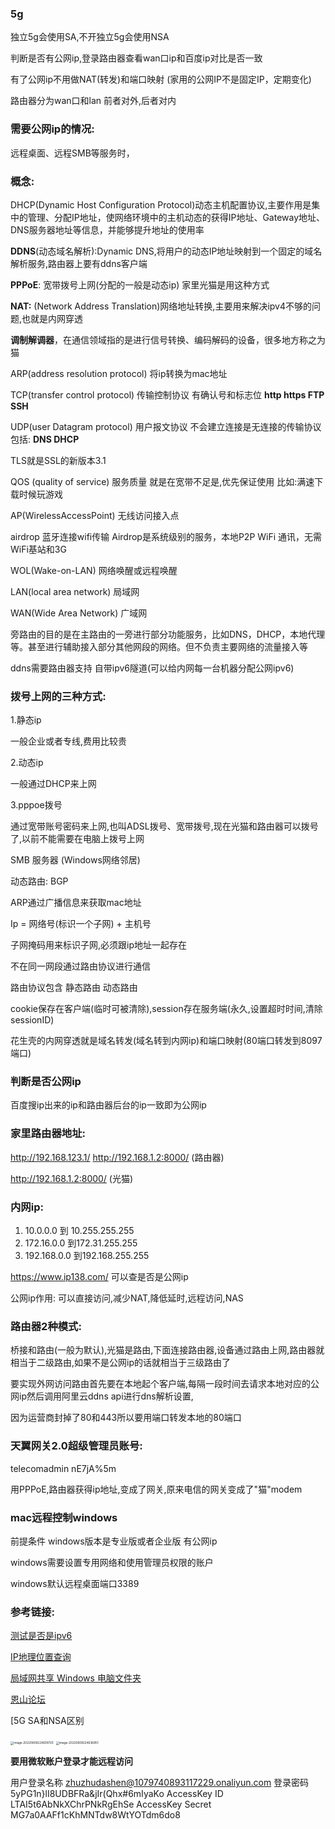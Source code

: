 ### 5g

独立5g会使用SA,不开独立5g会使用NSA



判断是否有公网ip,登录路由器查看wan口ip和百度ip对比是否一致

有了公网ip不用做NAT(转发)和端口映射 (家用的公网IP不是固定IP，定期变化)

路由器分为wan口和lan 前者对外,后者对内

### 需要公网ip的情况:

远程桌面、远程SMB等服务时，

### 概念:

DHCP(Dynamic Host Configuration Protocol)动态主机配置协议,主要作用是集中的管理、分配IP地址，使网络环境中的主机动态的获得IP地址、Gateway地址、DNS服务器地址等信息，并能够提升地址的使用率

**DDNS**(动态域名解析):Dynamic DNS,将用户的动态IP地址映射到一个固定的域名解析服务,路由器上要有ddns客户端

**PPPoE**: 宽带拨号上网(分配的一般是动态ip) 家里光猫是用这种方式

**NAT:**   (Network Address Translation)网络地址转换,主要用来解决ipv4不够的问题,也就是内网穿透

**调制解调器**，在通信领域指的是进行信号转换、编码解码的设备，很多地方称之为猫

ARP(address resolution protocol)  将ip转换为mac地址

TCP(transfer control protocol) 传输控制协议  有确认号和标志位 **http https FTP SSH** 

UDP(user Datagram protocol) 用户报文协议  不会建立连接是无连接的传输协议 包括: **DNS DHCP**

TLS就是SSL的新版本3.1

QOS (quality of service) 服务质量 就是在宽带不足是,优先保证使用 比如:满速下载时候玩游戏

AP(WirelessAccessPoint)  无线访问接入点

airdrop 蓝牙连接wifi传输   Airdrop是系统级别的服务，本地P2P WiFi 通讯，无需WiFi基站和3G

WOL(Wake-on-LAN) 网络唤醒或远程唤醒

LAN(local area network)  局域网

WAN(Wide Area Network)  广域网

旁路由的目的是在主路由的一旁进行部分功能服务，比如DNS，DHCP，本地代理等。甚至进行辅助接入部分其他网段的网络。但不负责主要网络的流量接入等



ddns需要路由器支持 自带ipv6隧道(可以给内网每一台机器分配公网ipv6)



### 拨号上网的三种方式:

1.静态ip

一般企业或者专线,费用比较贵

2.动态ip

一般通过DHCP来上网

3.pppoe拨号

通过宽带账号密码来上网,也叫ADSL拨号、宽带拨号,现在光猫和路由器可以拨号了,以前不能需要在电脑上拨号上网







SMB 服务器 (Windows网络邻居)



动态路由: BGP

ARP通过广播信息来获取mac地址

Ip = 网络号(标识一个子网) + 主机号

子网掩码用来标识子网,必须跟ip地址一起存在



不在同一网段通过路由协议进行通信

路由协议包含 静态路由  动态路由



cookie保存在客户端(临时可被清除),session存在服务端(永久,设置超时时间,清除sessionID)

花生壳的内网穿透就是域名转发(域名转到内网ip)和端口映射(80端口转发到8097端口)



### 判断是否公网ip

百度搜ip出来的ip和路由器后台的ip一致即为公网ip



### 家里路由器地址:

http://192.168.123.1/    http://192.168.1.2:8000/  (路由器)

http://192.168.1.2:8000/  (光猫)



### 内网ip:

1. 10.0.0.0 到 10.255.255.255
2. 172.16.0.0 到172.31.255.255
3. 192.168.0.0 到192.168.255.255



https://www.ip138.com/ 可以查是否是公网ip



公网ip作用:  可以直接访问,减少NAT,降低延时,远程访问,NAS

### 路由器2种模式:

桥接和路由(一般为默认),光猫是路由,下面连接路由器,设备通过路由上网,路由器就相当于二级路由,如果不是公网ip的话就相当于三级路由了



要实现外网访问路由首先要在本地起个客户端,每隔一段时间去请求本地对应的公网ip然后调用阿里云ddns api进行dns解析设置,

因为运营商封掉了80和443所以要用端口转发本地的80端口



### 天翼网关2.0超级管理员账号:

telecomadmin      nE7jA%5m



用PPPoE,路由器获得ip地址,变成了网关,原来电信的网关变成了"猫"modem



### mac远程控制windows

前提条件   windows版本是专业版或者企业版  有公网ip  

windows需要设置专用网络和使用管理员权限的账户

windows默认远程桌面端口3389

### 参考链接:

[测试是否是ipv6](http://test-ipv6.com/)

[IP地理位置查询](https://ipstack.com/)

[局域网共享 Windows 电脑文件夹](https://zhuanlan.zhihu.com/p/43391739)

[恩山论坛](https://www.right.com.cn/forum/)

[5G SA和NSA区别



<img src="http://image.zhuyuanzheng1.top/image-20220608224609720.png" alt="image-20220608224609720" style="zoom:33%;" />





<img src="http://image.zhuyuanzheng1.top/image-20220608224636851.png" alt="image-20220608224636851" style="zoom:33%;" />



**要用微软账户登录才能远程访问**





用户登录名称 zhuzhudashen@1079740893117229.onaliyun.com
登录密码 5yPG1n}lI8UDBFRa&jIr(Qhx#6mIyaKo
AccessKey ID LTAI5t6AbNkXChrPNkRgEhSe
AccessKey Secret MG7a0AAFf1cKhMNTdw8WtYOTdm6do8





